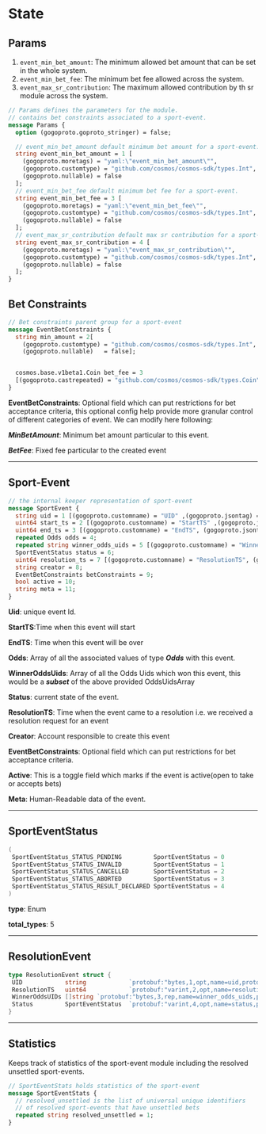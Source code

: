 # **State**

## **Params**

1. `event_min_bet_amount`: The minimum allowed bet amount that can be set in the whole system.
2. `event_min_bet_fee`: The minimum bet fee allowed across the system.
3. `event_max_sr_contribution`: The maximum allowed contribution by th sr module across the system.

```proto
// Params defines the parameters for the module.
// contains bet constraints associated to a sport-event.
message Params {
  option (gogoproto.goproto_stringer) = false;

  // event_min_bet_amount default minimum bet amount for a sport-event.
  string event_min_bet_amount = 1 [
    (gogoproto.moretags) = "yaml:\"event_min_bet_amount\"",
    (gogoproto.customtype) = "github.com/cosmos/cosmos-sdk/types.Int",
    (gogoproto.nullable) = false
  ];
  // event_min_bet_fee default minimum bet fee for a sport-event.
  string event_min_bet_fee = 3 [
    (gogoproto.moretags) = "yaml:\"event_min_bet_fee\"",
    (gogoproto.customtype) = "github.com/cosmos/cosmos-sdk/types.Int",
    (gogoproto.nullable) = false
  ];
  // event_max_sr_contribution default max sr contribution for a sport-event.
  string event_max_sr_contribution = 4 [
    (gogoproto.moretags) = "yaml:\"event_max_sr_contribution\"",
    (gogoproto.customtype) = "github.com/cosmos/cosmos-sdk/types.Int",
    (gogoproto.nullable) = false
  ];
}
```

## **Bet Constraints**

```proto
// Bet constraints parent group for a sport-event
message EventBetConstraints {
  string min_amount = 2[
    (gogoproto.customtype) = "github.com/cosmos/cosmos-sdk/types.Int",
    (gogoproto.nullable)   = false];


  cosmos.base.v1beta1.Coin bet_fee = 3
  [(gogoproto.castrepeated) = "github.com/cosmos/cosmos-sdk/types.Coin", (gogoproto.nullable) = false];
}
```

**EventBetConstraints**: Optional field which can put restrictions for bet acceptance criteria, this optional config help provide more
granular control of different categories of event. We can modify here following:

***MinBetAmount***: Minimum bet amount particular to this event.

***BetFee***: Fixed fee particular to the created event

---

## **Sport-Event**

```proto
// the internal keeper representation of sport-event
message SportEvent {
  string uid = 1 [(gogoproto.customname) = "UID" ,(gogoproto.jsontag) = "uid", json_name = "uid"];
  uint64 start_ts = 2 [(gogoproto.customname) = "StartTS" ,(gogoproto.jsontag) = "start_ts", json_name = "start_ts"];
  uint64 end_ts = 3 [(gogoproto.customname) = "EndTS", (gogoproto.jsontag) = "end_ts", json_name = "end_ts"];
  repeated Odds odds = 4;
  repeated string winner_odds_uids = 5 [(gogoproto.customname) = "WinnerOddsUIDs", (gogoproto.jsontag) = "winner_odds_uids", json_name = "winner_odds_uids"];
  SportEventStatus status = 6;
  uint64 resolution_ts = 7 [(gogoproto.customname) = "ResolutionTS", (gogoproto.jsontag) = "resolution_ts", json_name = "resolution_ts"];
  string creator = 8;
  EventBetConstraints betConstraints = 9;
  bool active = 10;
  string meta = 11;
}
```

**Uid**: unique event Id.

**StartTS**:Time when this event will start

**EndTS**: Time when this event will be over

**Odds**: Array of all the associated values of type ***Odds*** with this event.

**WinnerOddsUids**: Array of all the Odds Uids which won this event, this would be a ***subset*** of the above provided OddsUidsArray

**Status**: current state of the event.

**ResolutionTS**: Time when the event came to a resolution i.e. we received a resolution request for an event

**Creator**: Account responsible to create this event

**EventBetConstraints**: Optional field which can put restrictions for bet acceptance criteria.

**Active**: This is a toggle field which marks if the event is active(open to take or accepts bets)

**Meta**: Human-Readable data of the event.

---

## **SportEventStatus**

```go
(
 SportEventStatus_STATUS_PENDING         SportEventStatus = 0
 SportEventStatus_STATUS_INVALID         SportEventStatus = 1
 SportEventStatus_STATUS_CANCELLED       SportEventStatus = 2
 SportEventStatus_STATUS_ABORTED         SportEventStatus = 3
 SportEventStatus_STATUS_RESULT_DECLARED SportEventStatus = 4
)
```

**type**: Enum

**total_types**: 5

---

## **ResolutionEvent**

```go
type ResolutionEvent struct {
 UID            string            `protobuf:"bytes,1,opt,name=uid,proto3" json:"uid"`
 ResolutionTS   uint64            `protobuf:"varint,2,opt,name=resolution_ts,proto3" json:"resolution_ts"`
 WinnerOddsUIDs []string `protobuf:"bytes,3,rep,name=winner_odds_uids,proto3" json:"winner_odds_uids" protobuf_key:"bytes,1,opt,name=key,proto3" protobuf_val:"bytes,2,opt,name=value,proto3"`
 Status         SportEventStatus  `protobuf:"varint,4,opt,name=status,proto3,enum=sgenetwork.sge.sportevent.SportEventStatus" json:"status,omitempty"`
}
```

---

## **Statistics**

Keeps track of statistics of the sport-event module including the resolved unsettled sport-events.

```proto
// SportEventStats holds statistics of the sport-event
message SportEventStats {
  // resolved_unsettled is the list of universal unique identifiers
  // of resolved sport-events that have unsettled bets
  repeated string resolved_unsettled = 1;
}

```
